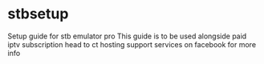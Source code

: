 # stbsetup
Setup guide for stb emulator pro
This guide is to be used alongside paid iptv subscription
head to ct hosting support services on facebook for more info
